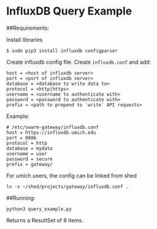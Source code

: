 InfluxDB Query Example
======================

##Requirements:

Install libraries

    $ sudo pip3 install influxdb configparser

Create influxdb config file. Create `influxdb.conf` and add:

    host = <host of influxdb server>
    port = <port of influxdb server>
    database = <database to write data to>
    protocol = <http|https>
    username = <username to authenticate with>
    password = <password to authenticate with>
    prefix = <path to prepend to `write` API requests>

Example:

    # /etc/swarm-gateway/influxdb.conf
    host = https://influxdb.umich.edu
    port = 8086
    protocol = http
    database = mydata
    username = user
    password = secure
    prefix = gateway/

For umich users, the config can be linked from shed

    ln -s ~/shed/projects/gateway/influxdb.conf .


##Running:

    python3 query_example.py

Returns a ResultSet of 8 items.

